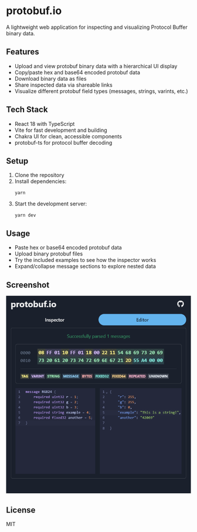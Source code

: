 # protobuf.io

A lightweight web application for inspecting and visualizing Protocol Buffer binary data.

## Features

- Upload and view protobuf binary data with a hierarchical UI display
- Copy/paste hex and base64 encoded protobuf data
- Download binary data as files
- Share inspected data via shareable links
- Visualize different protobuf field types (messages, strings, varints, etc.)

## Tech Stack

- React 18 with TypeScript
- Vite for fast development and building
- Chakra UI for clean, accessible components
- protobuf-ts for protocol buffer decoding

## Setup

1. Clone the repository
2. Install dependencies:
   ```
   yarn
   ```
3. Start the development server:
   ```
   yarn dev
   ```

## Usage

- Paste hex or base64 encoded protobuf data
- Upload binary protobuf files
- Try the included examples to see how the inspector works
- Expand/collapse message sections to explore nested data

## Screenshot

![Protobuf Inspector Screenshot](/screenshot.png)

## License

MIT